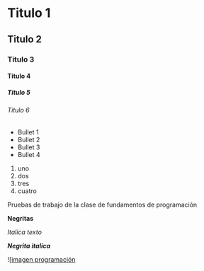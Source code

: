 # Titulo 1
## Titulo 2
### Titulo 3
#### Titulo 4
##### Titulo 5
###### Titulo 6
* Bullet 1
* Bullet 2
* Bullet 3
* Bullet 4

1. uno
2. dos
3. tres
4. cuatro

Pruebas de trabajo de la clase de fundamentos de programación 

**Negritas**

_Italica texto_

***Negrita italica***

![[imagen programación](https://cl.pinterest.com/pin/905364331323614110/](https://cl.pinterest.com/pin/905364331323614110/))

